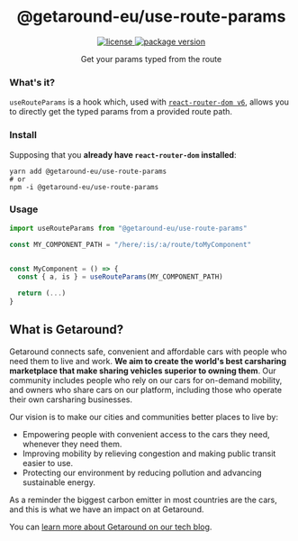 <h1 align="center">@getaround-eu/use-route-params</h1>

<div align="center">
  <a href="https://github.com/drivy/use-route-params/blob/main/LICENSE">
    <img src="https://badgen.net/github/license/drivy/use-route-params.svg" alt="license" />
  </a>
  <a href="https://npmjs.com/package/drivy/use-route-params">
    <img src="https://badgen.net/npm/v/drivy/use-route-params" alt="package version" />
  </a>
</div>

<p align="center">Get your params typed from the route</p>

### What's it?

`useRouteParams` is a hook which, used with [`react-router-dom v6`](https://github.com/remix-run/react-router/tree/main/packages/react-router-dom), allows you to directly get the typed params from a provided route path.

### Install

Supposing that you __already have `react-router-dom` installed__:

```shell
yarn add @getaround-eu/use-route-params
# or
npm -i @getaround-eu/use-route-params
```

### Usage

```typescript
import useRouteParams from "@getaround-eu/use-route-params"

const MY_COMPONENT_PATH = "/here/:is/:a/route/toMyComponent"


const MyComponent = () => {
  const { a, is } = useRouteParams(MY_COMPONENT_PATH)

  return (...)
}

```

## What is Getaround?

Getaround connects safe, convenient and affordable cars with people who need them to live and work. **We aim to create the world's best carsharing marketplace that make sharing vehicles superior to owning them**. Our community includes people who rely on our cars for on-demand mobility, and owners who share cars on our platform, including those who operate their own carsharing businesses.

Our vision is to make our cities and communities better places to live by:
- Empowering people with convenient access to the cars they need, whenever they need them.
- Improving mobility by relieving congestion and making public transit easier to use.
- Protecting our environment by reducing pollution and advancing sustainable energy.

As a reminder the biggest carbon emitter in most countries are the cars, and this is what we have an impact on at Getaround.

You can [learn more about Getaround on our tech blog](https://getaround.tech/about/).
